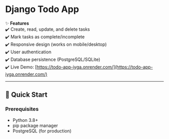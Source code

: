 # Django Todo App

✨ **Features**  
✔️ Create, read, update, and delete tasks  
✔️ Mark tasks as complete/incomplete  
✔️ Responsive design (works on mobile/desktop)  
✔️ User authentication  
✔️ Database persistence (PostgreSQL/SQLite)  
✔️ Live Demo: [https://todo-app-iyga.onrender.com/](https://todo-app-iyga.onrender.com/)  

---

## 🚀 Quick Start

### Prerequisites
- Python 3.8+
- pip package manager
- PostgreSQL (for production)
